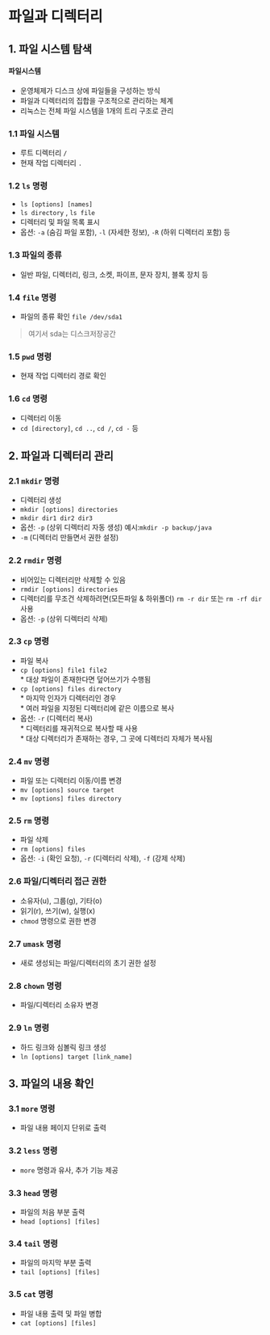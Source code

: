 
# 파일과 디렉터리

## 1. 파일 시스템 탐색
#### 파일시스템
- 운영체제가 디스크 상에 파일들을 구성하는 방식
- 파일과 디렉터리의 집합을 구조적으로 관리하는 체계
- 리눅스는 전체 파일 시스템을 1개의 트리 구조로 관리
### 1.1 파일 시스템
- 루트 디렉터리 `/`
- 현재 작업 디렉터리 `.`

### 1.2 `ls` 명령
- `ls [options] [names]`
- `ls directory` , `ls file`
- 디렉터리 및 파일 목록 표시
- 옵션: `-a` (숨김 파일 포함), `-l` (자세한 정보), `-R` (하위 디렉터리 포함) 등

### 1.3 파일의 종류
- 일반 파일, 디렉터리, 링크, 소켓, 파이프, 문자 장치, 블록 장치 등

### 1.4 `file` 명령
- 파일의 종류 확인
`file /dev/sda1`
>여기서 sda는 디스크저장공간

### 1.5 `pwd` 명령
- 현재 작업 디렉터리 경로 확인

### 1.6 `cd` 명령
- 디렉터리 이동
- `cd [directory]`, `cd ..`, `cd /`, `cd -` 등

## 2. 파일과 디렉터리 관리
### 2.1 `mkdir` 명령
- 디렉터리 생성
- `mkdir [options] directories`
- `mkdir dir1 dir2 dir3`
- 옵션: `-p` (상위 디렉터리 자동 생성) 예시:`mkdir -p backup/java`
- `-m` (디렉터리 만들면서 권한 설정)

### 2.2 `rmdir` 명령
- 비어있는 디렉터리만 삭제할 수 있음
- `rmdir [options] directories`
- 디렉터리를 무조건 삭제하려면(모든파일 & 하위폴더)
`rm -r dir` 또는 `rm -rf dir` 사용
- 옵션: `-p` (상위 디렉터리 삭제)

### 2.3 `cp` 명령
- 파일 복사
- `cp [options] file1 file2` <br/>* 대상 파일이 존재한다면 덮어쓰기가 수행됨
- `cp [options] files directory` <br/> * 마지막 인자가 디렉터리인 경우 <br/> * 여러 파일을 지정된 디렉터리에 같은 이름으로 복사
- 옵션: `-r` (디렉터리 복사) <br/> * 디렉터리를 재귀적으로 복사할 때 사용 <br/> * 대상 디렉터리가 존재하는 경우, 그 곳에 디렉터리 자체가 복사됨

### 2.4 `mv` 명령
- 파일 또는 디렉터리 이동/이름 변경
- `mv [options] source target`
- `mv [options] files directory`

### 2.5 `rm` 명령
- 파일 삭제
- `rm [options] files`
- 옵션: `-i` (확인 요청), `-r` (디렉터리 삭제), `-f` (강제 삭제)

### 2.6 파일/디렉터리 접근 권한
- 소유자(u), 그룹(g), 기타(o)
- 읽기(r), 쓰기(w), 실행(x)
- `chmod` 명령으로 권한 변경

### 2.7 `umask` 명령
- 새로 생성되는 파일/디렉터리의 초기 권한 설정

### 2.8 `chown` 명령
- 파일/디렉터리 소유자 변경

### 2.9 `ln` 명령
- 하드 링크와 심볼릭 링크 생성
- `ln [options] target [link_name]`

## 3. 파일의 내용 확인
### 3.1 `more` 명령
- 파일 내용 페이지 단위로 출력

### 3.2 `less` 명령
- `more` 명령과 유사, 추가 기능 제공

### 3.3 `head` 명령
- 파일의 처음 부분 출력
- `head [options] [files]`

### 3.4 `tail` 명령
- 파일의 마지막 부분 출력
- `tail [options] [files]`

### 3.5 `cat` 명령
- 파일 내용 출력 및 파일 병합
- `cat [options] [files]`

